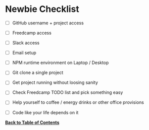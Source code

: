 Newbie Checklist
================

- [ ] GitHub username + project access
- [ ] Freedcamp access
- [ ] Slack access
- [ ] Email setup
- [ ] NPM runtime environment on Laptop / Desktop
- [ ] Git clone a single project
- [ ] Get project running without loosing sanity
- [ ] Check Freedcamp TODO list and pick something easy
- [ ] Help yourself to coffee / energy drinks or other office provisions
- [ ] Code like your life depends on it


**[Back to Table of Contents](README.md)**

